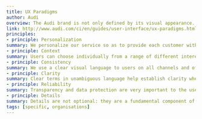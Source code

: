 ```yaml
---
title: UX Paradigms
author: Audi
overview: The Audi brand is not only defined by its visual appearance. When it comes to interactive channels the question also has to be asked: what defines interaction with the brand across all applications and devices? We set ourselves the goal of making interaction as simple and as positive as possible for our customers so that the experience is associated with the brand, thereby supporting lasting loyalty. On the path to achieving this goal, the UX paradigms provide a shared basis for developing new ideas and striving for constant improvement.
link: http://www.audi.com/ci/en/guides/user-interface/ux-paradigms.html
principles:
- principle: Personalization
summary: We personalize our service so as to provide each customer with an individual user experience. Habits, needs, individual mobility, personal devices, security and privacy: all these differ from one user to the next. So we enable users to change or supplement content according to their individual preferences.
- principle: Context
summary: Users can choose individually from a range of different interests, positions and objectives. They may also take on different roles such as potential customer, buyer or owner. To create a positive experience, it is important to understand and incorporate the needs and aims of the user in the design. 
- principle: Consistency
summary: We use a clear visual language to users on all channels and offer recurring solutions. Entire sets of content, hierarchies and functions are structured identically across all devices. We give functions the same name and apply animations in the same way. In this way, we make it easier for users to perform complex tasks and we create a uniform overall experience.
- principle: Clarity
summary: Clear terms in unambiguous language help establish clarity when performing a task. We focus on the essentials and guide the user through particular highlights and animations by means of a clear-cut hierarchy. We provide clear feedback to user input and show where a piece of information or state has come from, how up-to-date it is, what it means and how it can be changed.
- principle: Reliability
summary: Transparency and data protection are very important to the user. Since more and more services are interconnected across different systems and devices, the user has to be able to rely on every element in the ecosystem. By clearly communicating the system states we are able to give the user the opportunity to view all the relevant information. In the event of problems, we notify the user immediately and provide support in solving the problem, as well as treating user information as confidential.
- principle: Details
summary: Details are not optional: they are a fundamental component of our visual appearance. We apply details such as animations selectively so as to create a high-quality, thrilling and hallmark overall user experience.
tags: [specific, organisations]
---
```

